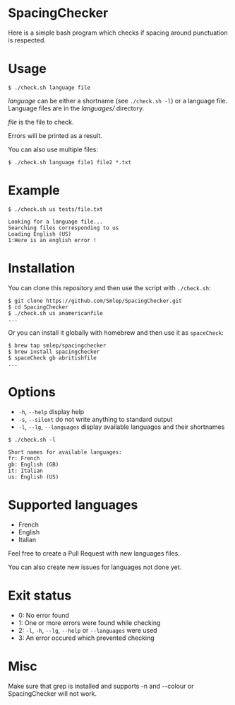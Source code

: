 # SpacingChecker
Here is a simple bash program which checks if spacing around punctuation is respected.

Usage
=====
```
$ ./check.sh language file
```

*language* can be either a shortname (see ```./check.sh -l```) or a language file.
Language files are in the *languages/* directory.

*file* is the file to check.

Errors will be printed as a result.

You can also use multiple files:
```
$ ./check.sh language file1 file2 *.txt
```

Example
=======
```
$ ./check.sh us tests/file.txt

Looking for a language file...
Searching files corresponding to us
Loading English (US)
1:Here is an english error !
```

Installation
============
You can clone this repository and then use the script with ```./check.sh```:
```
$ git clone https://github.com/Smlep/SpacingChecker.git
$ cd SpacingChecker
$ ./check.sh us anamericanfile
...
```

Or you can install it globally with homebrew and then use it as ```spaceCheck```:
```
$ brew tap smlep/spacingchecker
$ brew install spacingchecker
$ spaceCheck gb abritishfile
...
```


Options
=======
- ```-h```, ```--help``` display help
- ```-s```, ```--silent``` do not write anything to standard output
- ```-l```, ```--lg```, ```--languages``` display available languages and their shortnames
```
$ ./check.sh -l

Short names for available languages:
fr: French
gb: English (GB)
it: Italian
us: English (US)
```

Supported languages
===================
- French
- English
- Italian

Feel free to create a Pull Request with new languages files.

You can also create new issues for languages not done yet.

Exit status
===========
- 0: No error found
- 1: One or more errors were found while checking
- 2: ```-l```, ```-h```, ```--lg```, ```--help``` or ```--languages``` were used
- 3: An error occured which prevented checking

Misc
====
Make sure that grep is installed and supports -n and --colour or SpacingChecker will not work.
